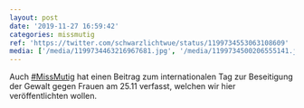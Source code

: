 ```yaml
---
layout: post
date: '2019-11-27 16:59:42'
categories: missmutig
ref: 'https://twitter.com/schwarzlichtwue/status/1199734553063108609'
media: ['/media/1199734463216967681.jpg', '/media/1199734500206555141.jpg', '/media/1199734541944074241.jpg']
---
```

Auch [#MissMutig](/t/missmutig) hat einen Beitrag zum internationalen Tag zur Beseitigung der Gewalt gegen Frauen am 25.11 verfasst, welchen wir hier veröffentlichten wollen. 